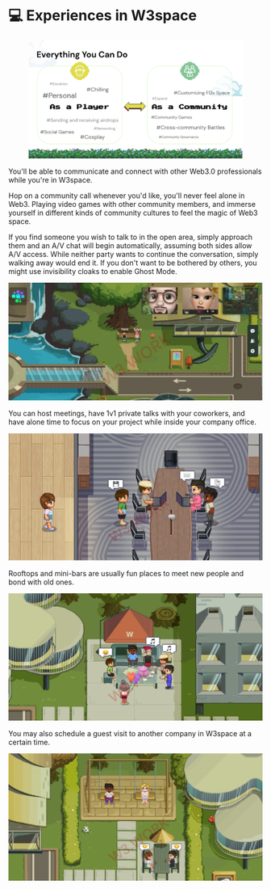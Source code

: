 # 💻 Experiences in W3space

<figure><img src="../.gitbook/assets/image (15).png" alt=""><figcaption></figcaption></figure>

You'll be able to communicate and connect with other Web3.0 professionals while you're in W3space.

Hop on a community call whenever you'd like, you'll never feel alone in Web3. Playing video games with other community members, and immerse yourself in different kinds of community cultures to feel the magic of Web3 space.

If you find someone you wish to talk to in the open area, simply approach them and an A/V chat will begin automatically, assuming both sides allow A/V access. While neither party wants to continue the conversation, simply walking away would end it. If you don't want to be bothered by others, you might use invisibility cloaks to enable Ghost Mode.

![](../.gitbook/assets/15.png)

You can host meetings, have 1v1 private talks with your coworkers, and have alone time to focus on your project while inside your company office.&#x20;

![](../.gitbook/assets/16.png)

Rooftops and mini-bars are usually fun places to meet new people and bond with old ones.

![](../.gitbook/assets/17.png)

You may also schedule a guest visit to another company in W3space at a certain time.

![](../.gitbook/assets/18.png)


